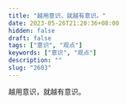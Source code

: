 ```yaml
---
title: "越用意识，就越有意识。"
date: 2023-05-26T21:20:36+08:00
hidden: false
draft: false
tags: ["意识", "观点"]
keywords: ["意识", "观点"]
description: ""
slug: "2603"
---
```


越用意识，就越有意识。